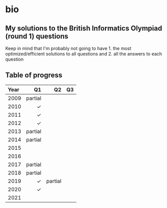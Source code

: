 # bio
## My solutions to the British Informatics Olympiad (round 1) questions

Keep in mind that I'm probably not going to have 1. the most optimized/efficient solutions to all questions and 2. all the answers to each question

## Table of progress

| Year | Q1      | Q2      | Q3      |
| :--- | ------: | ------: | ------: |
| 2009 | partial |         |         |
| 2010 | &check; |         |         |
| 2011 | &check; |         |         |
| 2012 | &check; |         |         |
| 2013 | partial |         |         |
| 2014 | partial |         |         |
| 2015 |         |         |         |
| 2016 |         |         |         |
| 2017 | partial |         |         |
| 2018 | partial |         |         |
| 2019 | &check; | partial |         |
| 2020 | &check; |         |         |
| 2021 |         |         |         |